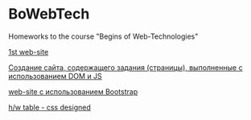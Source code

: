 # BoWebTech
Homeworks to the course "Begins of Web-Technologies"

[1st web-site](https://ksysoeva.github.io/BoWebTech/project.html)

[Создание сайта, содержащего задания (страницы), выполненные с использованием DOM и JS](https://ksysoeva.github.io/BoWebTech/schitivaem_info.html)

[web-site c использованием Bootstrap](
https://ksysoeva.github.io/BoWebTech/index.html)

[h/w table - css designed](https://ksysoeva.github.io/BoWebTech/table_seminar.html)
